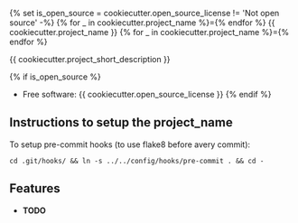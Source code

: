 {% set is_open_source = cookiecutter.open_source_license != 'Not open source' -%}
{% for _ in cookiecutter.project_name %}={% endfor %}
{{ cookiecutter.project_name }}
{% for _ in cookiecutter.project_name %}={% endfor %}


{{ cookiecutter.project_short_description }}

{% if is_open_source %}
* Free software: {{ cookiecutter.open_source_license }}
{% endif %}


Instructions to setup the project_name
--------

To setup pre-commit hooks (to use flake8 before avery commit):

    cd .git/hooks/ && ln -s ../../config/hooks/pre-commit . && cd -


Features
--------

* __TODO__

